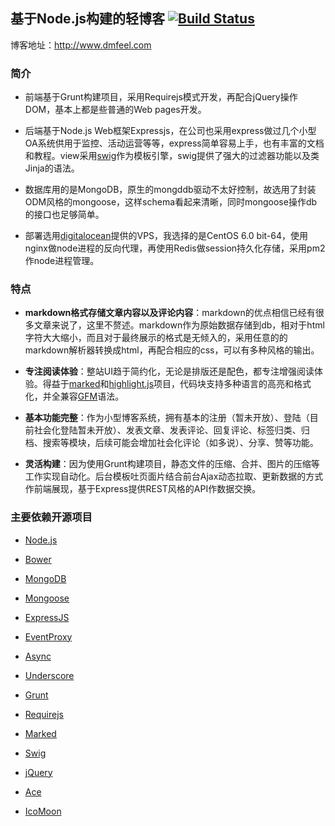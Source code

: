 ## 基于Node.js构建的轻博客 [![Build Status](https://api.travis-ci.org/chemdemo/nodeblog.png)](http://travis-ci.org/chemdemo/nodeblog)

博客地址：http://www.dmfeel.com

### 简介

* 前端基于Grunt构建项目，采用Requirejs模式开发，再配合jQuery操作DOM，基本上都是些普通的Web pages开发。

* 后端基于Node.js Web框架Expressjs，在公司也采用express做过几个小型OA系统供用于监控、活动运营等等，express简单容易上手，也有丰富的文档和教程。view采用[swig](https://github.com/paularmstrong/swig)作为模板引擎，swig提供了强大的过滤器功能以及类Jinja的语法。

* 数据库用的是MongoDB，原生的mongddb驱动不太好控制，故选用了封装ODM风格的mongoose，这样schema看起来清晰，同时mongoose操作db的接口也足够简单。

* 部署选用[digitalocean](https://www.digitalocean.com/)提供的VPS，我选择的是CentOS 6.0 bit-64，使用nginx做node进程的反向代理，再使用Redis做session持久化存储，采用pm2作node进程管理。

### 特点

* **markdown格式存储文章内容以及评论内容**：markdown的优点相信已经有很多文章来说了，这里不赘述。markdown作为原始数据存储到db，相对于html字符大大缩小，而且对于最终展示的格式是无倾入的，采用任意的的markdown解析器转换成html，再配合相应的css，可以有多种风格的输出。

* **专注阅读体验**：整站UI趋于简约化，无论是排版还是配色，都专注增强阅读体验。得益于[marked](https://github.com/chjj/marked)和[highlight.js](https://github.com/isagalaev/highlight.js)项目，代码块支持多种语言的高亮和格式化，并全兼容[GFM](https://help.github.com/articles/github-flavored-markdown)语法。

* **基本功能完整**：作为小型博客系统，拥有基本的注册（暂未开放）、登陆（目前社会化登陆暂未开放）、发表文章、发表评论、回复评论、标签归类、归档、搜索等模块，后续可能会增加社会化评论（如多说）、分享、赞等功能。

* **灵活构建**：因为使用Grunt构建项目，静态文件的压缩、合并、图片的压缩等工作实现自动化。后台模板吐页面片结合前台Ajax动态拉取、更新数据的方式作前端展现，基于Express提供REST风格的API作数据交换。

### 主要依赖开源项目

* [Node.js](http://nodejs.org/)

* [Bower](http://sindresorhus.com/bower-components/)

* [MongoDB](http://www.mongodb.org/)

* [Mongoose](https://github.com/LearnBoost/mongoose)

* [ExpressJS](http://expressjs.com/)

* [EventProxy](https://github.com/JacksonTian/eventproxy)

* [Async](https://github.com/caolan/async)

* [Underscore](https://github.com/jashkenas/underscore)

* [Grunt](https://github.com/gruntjs/grunt)

* [Requirejs](https://github.com/jrburke/requirejs)

* [Marked](https://github.com/chjj/marked)

* [Swig](https://github.com/paularmstrong/swig)

* [jQuery](http://jquery.com/)

* [Ace](https://github.com/ajaxorg/ace)

* [IcoMoon](http://icomoon.io/app/)
